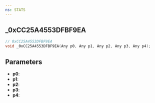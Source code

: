 ```yaml
---
ns: STATS
---
```

## _0xCC25A4553DFBF9EA

```c
// 0xCC25A4553DFBF9EA
void _0xCC25A4553DFBF9EA(Any p0, Any p1, Any p2, Any p3, Any p4);
```


## Parameters
* **p0**: 
* **p1**: 
* **p2**: 
* **p3**: 
* **p4**: 

